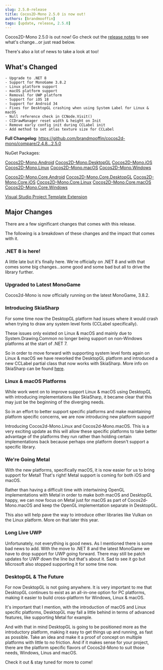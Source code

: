 ```yaml
---
slug: 2.5.0-release
title: Cocos2D-Mono 2.5.0 is now out!
authors: [brandmooffin]
tags: [update, release, 2.5.0]
---
```


Cocos2D-Mono 2.5.0 is out now! Go check out the [release notes](https://github.com/brandmooffin/cocos2d-mono/releases/tag/2.5.0) to see what's change...or just read below. 

There's also a lot of news to take a look at too!

## What's Changed
    - Upgrade to .NET 8
    - Support for MonoGame 3.8.2
    - Linux platform support
    - macOS platform support
    - Removal for UWP platform
    - Support for iOS 18
    - Support for Android 34
    - Fixes for DesktopGL crashing when using System Label for Linux & macOS
    - Null reference check in CCNode.Visit()
    - CCDrawManager reset width & height on Init
    - Remove early config init during CCLabel init
    - Add method to set atlas texture size for CCLabel

**Full Changelog**: https://github.com/brandmooffin/cocos2d-mono/compare/2.4.8...2.5.0

NuGet Packages:

[Cocos2D-Mono.Android](https://www.nuget.org/packages/Cocos2D-Mono.Android/)
[Cocos2D-Mono.DesktopGL](https://www.nuget.org/packages/Cocos2D-Mono.DesktopGL/)
[Cocos2D-Mono.iOS](https://www.nuget.org/packages/Cocos2D-Mono.iOS/)
[Cocos2D-Mono.Linux](https://www.nuget.org/packages/Cocos2D-Mono.Linux/)
[Cocos2D-Mono.macOS](https://www.nuget.org/packages/Cocos2D-Mono.macOS/)
[Cocos2D-Mono.Windows](https://www.nuget.org/packages/Cocos2D-Mono.Windows/)

[Cocos2D-Mono.Core.Android](https://www.nuget.org/packages/Cocos2D-Mono.Core.Android/)
[Cocos2D-Mono.Core.DesktopGL](https://www.nuget.org/packages/Cocos2D-Mono.Core.DesktopGL/)
[Cocos2D-Mono.Core.iOS](https://www.nuget.org/packages/Cocos2D-Mono.Core.iOS/)
[Cocos2D-Mono.Core.Linux](https://www.nuget.org/packages/Cocos2D-Mono.Core.Linux/)
[Cocos2D-Mono.Core.macOS](https://www.nuget.org/packages/Cocos2D-Mono.Core.macOS/)
[Cocos2D-Mono.Core.Windows](https://www.nuget.org/packages/Cocos2D-Mono.Core.Windows/)

[Visual Studio Project Template Extension](https://marketplace.visualstudio.com/items?itemName=Cocos2D-MonoTeamBrokenWallsStudios.cocos2dmonoprojecttemplates)

## Major Changes
There are a few significant changes that comes with this release. 

The following is a breakdown of these changes and the impact that comes with it.

### .NET 8 is here!

A little late but it's finally here. We're officially on .NET 8 and with that comes some big changes...some good and some bad but all to drive the library further.

### Upgraded to Latest MonoGame

Cocos2d-Mono is now officially running on the latest MonoGame, 3.8.2. 

### Introducing SkiaSharp

For some time now the DesktopGL platform had issues where it would crash when trying to draw any system level fonts (CCLabel specifically).

These issues only existed on Linux & macOS and mainly due to System.Drawing.Common no longer being support on non-Windows platforms at the start of .NET 7.

So in order to move forward with supporting system level fonts again on Linux & macOS we have reworked the DesktopGL platform and introduced a new CCLabel partial class that now works with SkiaSharp. More info on SkiaSharp can be found [here](https://github.com/mono/SkiaSharp).

### Linux & macOS Platforms

While work went on to improve support Linux & macOS using DesktopGL with introducing implementations like SkiaSharp, it became clear that this may just be the beginning of the diverging needs.

So in an effort to better support specific platforms and make maintaining platform specific concerns, we are now introducing new platform support!

Introducing Cocos2d-Mono.Linux and Cocos2d-Mono.macOS. This is a very exciting update as this will allow these specific platforms to take better advantage of the platforms they run rather than holding certain implementations back because perhaps one platform doesn't support a specific library.

### We're Going Metal

With the new platforms, specifically macOS, it is now easier for us to bring support for Metal! That's right! Metal support is coming for both iOS and macOS. 

Rather than having a difficult time with intertwining OpenGL implementations with Metal in order to make both macOS and DesktopGL happy, we can now focus on Metal just for macOS as part of Cocos2d-Mono.macOS and keep the OpenGL implementation separate in DesktopGL.

This also will help pave the way to introduce other libraries like Vulkan on the Linux platform. More on that later this year.


### Long Live UWP

Unfortunately, not everything is good news. As I mentioned there is some bad news to add. With the move to .NET 8 and the latest MonoGame we have to drop support for UWP going forward. There may still be patch updates for UWP down the line but that's about it. Sad to see it go but Microsoft also stopped supporting it for some time now.

### DesktopGL & The Future

For now DesktopGL is not going anywhere. It is very important to me that DesktopGL continues to exist as an all-in-one option for PC platforms, making it easier to build cross-platform for Windows, Linux & macOS.

It's important that I mention, with the introduction of macOS and Linux specific platforms, DesktopGL may fall a little behind in terms of advanced features, like supporting Metal for example. 

And with that in mind DesktopGL is going to be positioned more as the introductory platform, making it easy to get things up and running, as fast as possible. Take an idea and make it a proof of concept on multiple platforms with little to no friction. And if it makes sense for your project, there are the platform specific flavors of Cocos2d-Mono to suit those needs, Windows, Linus and macOS.




Check it out & stay tuned for more to come!